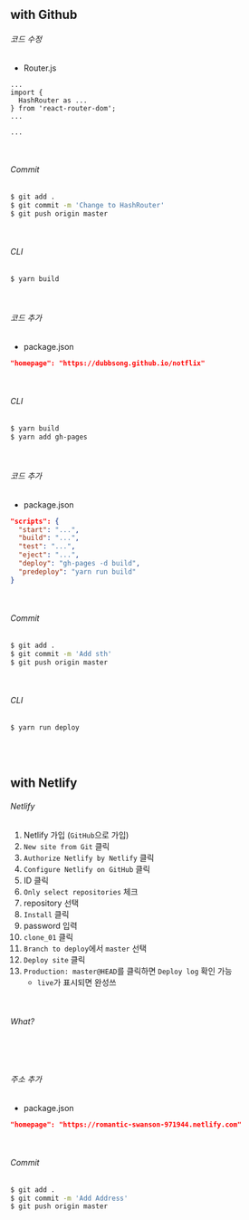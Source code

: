 ## with Github

###### 코드 수정

- Router.js

```react
...
import {
  HashRouter as ...
} from 'react-router-dom';
...

...
```

<br>

###### Commit

```bash
$ git add .
$ git commit -m 'Change to HashRouter'
$ git push origin master
```

<br>

###### CLI

```bash
$ yarn build
```

<br>

###### 코드 추가

- package.json

```json
"homepage": "https://dubbsong.github.io/notflix"
```

<br>

###### CLI

```bash
$ yarn build
$ yarn add gh-pages
```

<br>

###### 코드 추가

- package.json

```json
"scripts": {
  "start": "...",
  "build": "...",
  "test": "...",
  "eject": "...",
  "deploy": "gh-pages -d build",
  "predeploy": "yarn run build"
}
```

<br>

###### Commit

```bash
$ git add .
$ git commit -m 'Add sth'
$ git push origin master
```

<br>

###### CLI

```bash
$ yarn run deploy
```

<br>

<br>

## with Netlify

###### Netlify

1. Netlify 가입 (`GitHub`으로 가입)
2. `New site from Git` 클릭
3. `Authorize Netlify by Netlify` 클릭
4. `Configure Netlify on GitHub` 클릭
5. ID 클릭
6. `Only select repositories` 체크
7. repository 선택
8. `Install` 클릭
9. password 입력
10. `clone_01` 클릭
11. `Branch to deploy`에서 `master` 선택
12. `Deploy site` 클릭
13. `Production: master@HEAD`를 클릭하면 `Deploy log` 확인 가능
    - `live`가 표시되면 완성쓰


<br>

###### What?

```bash

```

<br>

###### 주소 추가

- package.json

```json
"homepage": "https://romantic-swanson-971944.netlify.com"
```

<br>

###### Commit

```bash
$ git add .
$ git commit -m 'Add Address'
$ git push origin master
```

<br>

<br>
